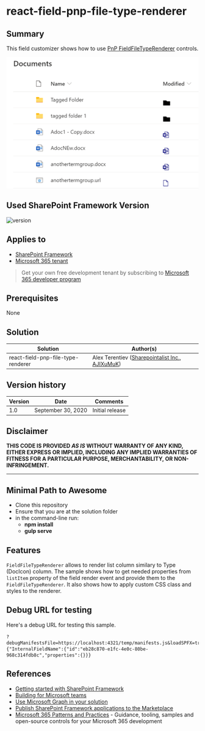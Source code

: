 # react-field-pnp-file-type-renderer

## Summary

This field customizer shows how to use [PnP FieldFileTypeRenderer](https://pnp.github.io/sp-dev-fx-controls-react/controls/fields/FieldFileTypeRenderer/) controls.

![PnP Field Renderer Helper](./assets/file-type-renderer.png)

## Used SharePoint Framework Version

![version](https://img.shields.io/badge/version-1.11-green.svg)

## Applies to

- [SharePoint Framework](https://aka.ms/spfx)
- [Microsoft 365 tenant](https://docs.microsoft.com/en-us/sharepoint/dev/spfx/set-up-your-developer-tenant)

> Get your own free development tenant by subscribing to [Microsoft 365 developer program](http://aka.ms/o365devprogram)

## Prerequisites

None

## Solution

Solution|Author(s)
--------|---------
react-field-pnp-file-type-renderer | Alex Terentiev ([Sharepointalist Inc.](http://www.sharepointalist.com), [AJIXuMuK](https://github.com/AJIXuMuK))

## Version history

Version|Date|Comments
-------|----|--------
1.0|September 30, 2020|Initial release

## Disclaimer

**THIS CODE IS PROVIDED *AS IS* WITHOUT WARRANTY OF ANY KIND, EITHER EXPRESS OR IMPLIED, INCLUDING ANY IMPLIED WARRANTIES OF FITNESS FOR A PARTICULAR PURPOSE, MERCHANTABILITY, OR NON-INFRINGEMENT.**

---

## Minimal Path to Awesome

- Clone this repository
- Ensure that you are at the solution folder
- in the command-line run:
  - **npm install**
  - **gulp serve**

## Features

`FieldFileTypeRenderer` allows to render list column similary to Type (DocIcon) column.
The sample shows how to get needed properties from `listItem` property of the field render event and provide them to the `FieldFileTypeRenderer`. It also shows how to apply custom CSS class and styles to the renderer.

## Debug URL for testing
Here's a debug URL for testing this sample.

```
?debugManifestsFile=https://localhost:4321/temp/manifests.js&loadSPFX=true&fieldCustomizers={"InternalFieldName":{"id":"eb28c870-e1fc-4e0c-80be-968c314fdb8c","properties":{}}}
```

## References

- [Getting started with SharePoint Framework](https://docs.microsoft.com/en-us/sharepoint/dev/spfx/set-up-your-developer-tenant)
- [Building for Microsoft teams](https://docs.microsoft.com/en-us/sharepoint/dev/spfx/build-for-teams-overview)
- [Use Microsoft Graph in your solution](https://docs.microsoft.com/en-us/sharepoint/dev/spfx/web-parts/get-started/using-microsoft-graph-apis)
- [Publish SharePoint Framework applications to the Marketplace](https://docs.microsoft.com/en-us/sharepoint/dev/spfx/publish-to-marketplace-overview)
- [Microsoft 365 Patterns and Practices](https://aka.ms/m365pnp) - Guidance, tooling, samples and open-source controls for your Microsoft 365 development
